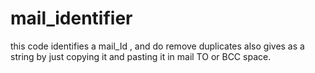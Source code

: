 # mail_identifier
this code identifies a mail_Id , and do remove duplicates also gives as a string by just copying it and pasting it in mail TO or BCC space.
